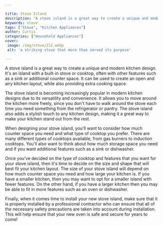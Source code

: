 ```yaml
---

title: Stove Island
description: "A stove island is a great way to create a unique and modern kitchen design. It's an island with a built-in stove or cooktop, often...continue on"
keywords: stove
tags: ["Stove", "Kitchen Appliances"]
author: Curtis
categories: ["Household Appliances"]
cover: 
 image: /img/stove/212.webp
 alt: 'a striking stove that more than served its purpose'

---
```


A stove island is a great way to create a unique and modern kitchen design. It's an island with a built-in stove or cooktop, often with other features such as a sink or additional counter space. It can be used to create an open and airy kitchen layout, while also providing extra cooking space.

The stove island is becoming increasingly popular in modern kitchen designs due to its versatility and convenience. It allows you to move around the kitchen more freely, since you don't have to walk around the stove each time you need something from the refrigerator or pantry. The stove island also adds a stylish touch to any kitchen design, making it a great way to make your kitchen stand out from the rest.

When designing your stove island, you'll want to consider how much counter space you need and what type of cooktop you prefer. There are many different types of cooktops available, from gas burners to induction cooktops. You'll also want to think about how much storage space you need and if you want additional features such as a sink or dishwasher.

Once you've decided on the type of cooktop and features that you want for your stove island, then it's time to decide on the size and shape that will best fit your kitchen layout. The size of your stove island will depend on how much counter space you need and how large your kitchen is. If you have a smaller kitchen, then you may want to opt for a smaller island with fewer features. On the other hand, if you have a larger kitchen then you may be able to fit in more features such as an oven or dishwasher.

Finally, when it comes time to install your new stove island, make sure that it is properly installed by a professional contractor who can ensure that all of the necessary safety precautions are taken into account during installation. This will help ensure that your new oven is safe and secure for years to come!
